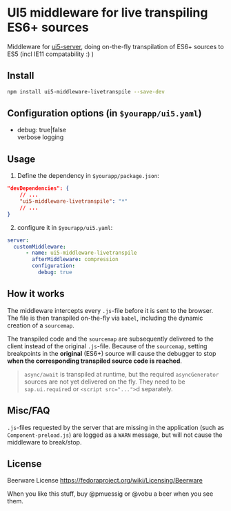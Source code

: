 # UI5 middleware for live transpiling ES6+ sources

Middleware for [ui5-server](https://github.com/SAP/ui5-server), doing on-the-fly transpilation of ES6+ sources to ES5 (incl IE11 compatability :) )

## Install

```bash
npm install ui5-middleware-livetranspile --save-dev
```

## Configuration options (in `$yourapp/ui5.yaml`)

- debug: true|false  
verbose logging

## Usage

1. Define the dependency in `$yourapp/package.json`:

```json
"devDependencies": {
    // ...
    "ui5-middleware-livetranspile": "*"
    // ...
}
```

2. configure it in `$yourapp/ui5.yaml`:

```yaml
server:
  customMiddleware:
      - name: ui5-middleware-livetranspile
        afterMiddleware: compression
        configuration:
          debug: true
```

## How it works

The middleware intercepts every `.js`-file before it is sent to the browser. The file is then transpiled on-the-fly via `babel`, including the dynamic creation of a `sourcemap`.

The transpiled code and the `sourcemap` are subsequently delivered to the client instead of the original `.js`-file. Because of the `sourcemap`, setting breakpoints in the **original** (ES6+) source will cause the debugger to stop **when the corresponding transpiled source code is reached**. 

> `async/await` is transpiled at runtime, but the required `asyncGenerator` sources are not yet delivered on the fly. They need to be `sap.ui.require`d or `<script src="...">`d separately.  

## Misc/FAQ

`.js`-files requested by the server that are missing in the application (such as `Component-preload.js`) are logged as a `WARN` message, but will not cause the middleware to break/stop.

## License
Beerware License <https://fedoraproject.org/wiki/Licensing/Beerware>

When you like this stuff, buy @pmuessig or @vobu a beer when you see them.
